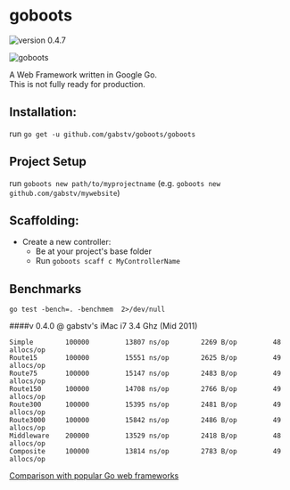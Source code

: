 goboots
=======
![version 0.4.7](https://img.shields.io/badge/v-0.4.7-blue.svg)  
  

![goboots](https://s3.amazonaws.com/gabstv-github/goboots.png)

A Web Framework written in Google Go.  
This is not fully ready for production.

## Installation:
run `go get -u github.com/gabstv/goboots/goboots`

## Project Setup
run `goboots new path/to/myprojectname` (e.g. `goboots new github.com/gabstv/mywebsite`)

## Scaffolding:
- Create a new controller:
  - Be at your project's base folder
  - Run `goboots scaff c MyControllerName` 

## Benchmarks

`go test -bench=. -benchmem  2>/dev/null`

####v 0.4.0 @ gabstv's iMac i7 3.4 Ghz (Mid 2011)
```
Simple	      100000	     13807 ns/op	    2269 B/op	      48 allocs/op
Route15	      100000	     15551 ns/op	    2625 B/op	      49 allocs/op
Route75	      100000	     15147 ns/op	    2483 B/op	      49 allocs/op
Route150	  100000	     14708 ns/op	    2766 B/op	      49 allocs/op
Route300	  100000	     15395 ns/op	    2481 B/op	      49 allocs/op
Route3000	  100000	     15842 ns/op	    2486 B/op	      49 allocs/op
Middleware	  200000	     13529 ns/op	    2418 B/op	      48 allocs/op
Composite	  100000	     13814 ns/op	    2783 B/op	      49 allocs/op
```

[Comparison with popular Go web frameworks](https://github.com/gabstv/golang-mux-benchmark)